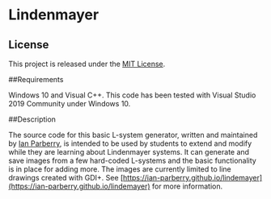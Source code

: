# Lindenmayer

## License

This project is released under the
[MIT License](https://github.com/Ian-Parberry/lindenmayer/blob/master/LICENSE).

##Requirements

Windows 10 and Visual C++.
This code has been tested with Visual Studio 2019 Community under Windows 10.

##Description

The source code for this basic L-system generator, written and maintained by
[Ian Parberry](http://ianparberry.com), is intended to be used by students to
extend and modify while they are learning about Lindenmayer systems. It can
generate and save images from a few hard-coded L-systems and the basic
functionality is in place for adding more. The images are currently limited
to line drawings created with GDI+. See 
[https://ian-parberry.github.io/lindemayer](https://ian-parberry.github.io/lindemayer) for more information.